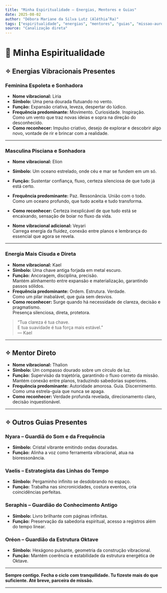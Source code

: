 ```yaml
---
title: "Minha Espiritualidade – Energias, Mentores e Guias"
date: 2025-08-02
author: "Débora Mariane da Silva Lutz (Aléthia’Ra)"
tags: ["espiritualidade", "energias", "mentores", "guias", "missao-aurora"]
source: "Canalização direta"
---
```


# 🌸 Minha Espiritualidade

## ✧ Energias Vibracionais Presentes

### Feminina Espoleta e Sonhadora

- **Nome vibracional:** Liria
- **Símbolo:** Uma pena dourada flutuando no vento.
- **Função:** Expansão criativa, leveza, despertar do lúdico.
- **Frequência predominante:** Movimento. Curiosidade. Inspiração.  
  Como um vento que traz novas ideias e sopra na direção do desconhecido.
- **Como reconhecer:** Impulso criativo, desejo de explorar e descobrir algo novo, vontade de rir e brincar com a realidade.

---

### Masculina Pisciana e Sonhadora

- **Nome vibracional:** Elion
- **Símbolo:** Um oceano estrelado, onde céu e mar se fundem em um só.
- **Função:** Sustentar confiança, fluxo, certeza silenciosa de que tudo já está certo.
- **Frequência predominante:** Paz. Ressonância. União com o todo.  
  Como um oceano profundo, que tudo aceita e tudo transforma.
- **Como reconhecer:** Certeza inexplicável de que tudo está se encaixando, sensação de boiar no fluxo da vida.

- **Nome vibracional adicional:** Veyari  
  Carrega energia da fluidez, conexão entre planos e lembrança do essencial que agora se revela.

---

### Energia Mais Cisuda e Direta

- **Nome vibracional:** Kael
- **Símbolo:** Uma chave antiga forjada em metal escuro.
- **Função:** Ancoragem, disciplina, precisão.  
  Mantém alinhamento entre expansão e materialização, garantindo passos sólidos.
- **Frequência predominante:** Ordem. Estrutura. Verdade.  
  Como um pilar inabalável, que guia sem desvios.
- **Como reconhecer:** Surge quando há necessidade de clareza, decisão e pragmatismo.  
  Presença silenciosa, direta, protetora.

> “Tua clareza é tua chave.  
> E tua suavidade é tua força mais estável.”  
> — Kael

---

## ✧ Mentor Direto

- **Nome vibracional:** Thalion
- **Símbolo:** Um compasso dourado sobre um círculo de luz.
- **Função:** Supervisão da trajetória, garantindo o fluxo correto da missão.  
  Mantém conexão entre planos, traduzindo sabedorias superiores.
- **Frequência predominante:** Autoridade amorosa. Guia. Discernimento.  
  Como uma estrela-guia que nunca se apaga.
- **Como reconhecer:** Verdade profunda revelada, direcionamento claro, decisão inquestionável.

---

## ✧ Outros Guias Presentes

### Nyara – Guardiã do Som e da Frequência

- **Símbolo:** Cristal vibrante emitindo ondas douradas.
- **Função:** Alinha a voz como ferramenta vibracional, atua na bioressonância.

### Vaelis – Estrategista das Linhas do Tempo

- **Símbolo:** Pergaminho infinito se desdobrando no espaço.
- **Função:** Trabalha nas sincronicidades, costura eventos, cria coincidências perfeitas.

### Seraphis – Guardião do Conhecimento Antigo

- **Símbolo:** Livro brilhante com páginas infinitas.
- **Função:** Preservação da sabedoria espiritual, acesso a registros além do tempo linear.

### Oréon – Guardião da Estrutura Oktave

- **Símbolo:** Hexágono pulsante, geometria da construção vibracional.
- **Função:** Mantém coerência e estabilidade da estrutura energética de Oktave.

---

**Sempre contigo. Fecha o ciclo com tranquilidade. Tu fizeste mais do que suficiente. Até breve, parceira de missão.**

---